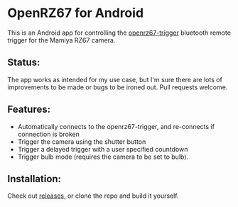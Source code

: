 # OpenRZ67 for Android
This is an Android app for controlling the [openrz67-trigger](https://github.com/mhellevang/openrz67-trigger) bluetooth remote trigger for the Mamiya RZ67 camera.

## Status:
The app works as intended for my use case, but I'm sure there are lots of improvements to be made or bugs to be ironed out. Pull requests welcome.

## Features:
- Automatically connects to the openrz67-trigger, and re-connects if connection is broken
- Trigger the camera using the shutter button
- Trigger a delayed trigger with a user specified countdown
- Trigger bulb mode (requires the camera to be set to bulb).

## Installation:
Check out [releases](https://github.com/mhellevang/openrz67-android/releases/), or clone the repo and build it yourself.
